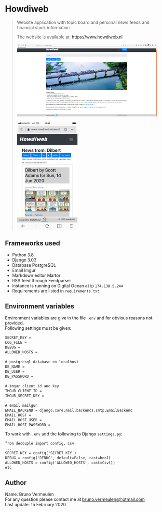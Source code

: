 # Howdiweb
>Website application with topic board and personal news feeds and financial stock information
>
>The website is available at: https://www.howdiweb.nl  
>
>![](howdiweb_screenshot.png)
>
><img src="howdiweb_iphone.png" alt="drawing" width="200"/>
>
## Frameworks used
- Python 3.8
- Django 3.03
- Database PostgreSQL
- Email Imgur
- Markdown editor Martor
- RSS feed through Feedparser
- Instance is running on Digital Ocean at ip `174.138.5.244`
- Requirements are listed in `requirements.txt`:

## Environment variables
Environment variables are give in the file `.env` and for obvious reasons not provided.   
Following settings must be given:
```
SECRET_KEY =
LOG_FILE =
DEBUG =
ALLOWED_HOSTS =
 
# postgresql database on localhost
DB_NAME =
DB_USER =
DB_PASSWORD =

# imgur client_id and key
IMGUR_CLIENT_ID =
IMGUR_SECRET_KEY =
 
# email mailgun
EMAIL_BACKEND = django.core.mail.backends.smtp.EmailBackend
EMAIL_HOST = 
EMAIL_HOST_USER =
EMAIL_HOST_PASSWORD =
```
To work with `.env` add the following to Django `settings.py`:
```
from decouple import config, Csv
...
SECRET_KEY = config('SECRET_KEY')
DEBUG = config('DEBUG', default=False, cast=bool)
ALLOWED_HOSTS = config('ALLOWED_HOSTS', cast=Csv())
etc
```

## Author
Name: Bruno Vermeulen  
For any question please contact me at bruno.vermeulen@hotmail.com  
Last update: 15 February 2020  
